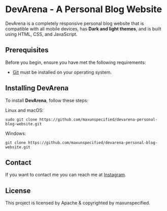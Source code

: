 # DevArena - A Personal Blog Website

DevArena is a completely responsive personal blog website that is compatible with all mobile devices, has **Dark and light themes**, and is built using HTML, CSS, and JavaScript.

## Prerequisites

Before you begin, ensure you have met the following requirements:

* [Git](https://git-scm.com/downloads "Download Git") must be installed on your operating system.

## Installing DevArena

To install **DevArena**, follow these steps:

Linux and macOS:

```
sudo git clone https://github.com/maxunspecified/devarena-personal-blog-website.git
```

Windows:

```
git clone https://github.com/maxunspecified/devarena-personal-blog-website.git
```

## Contact

If you want to contact me you can reach me at [Instagram](https://www.instagram.com/thedevarena).

## License

This project is licensed by Apache & copyrighted by maxunspecified.